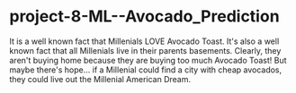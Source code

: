 # project-8-ML--Avocado_Prediction
It is a well known fact that Millenials LOVE Avocado Toast. It's also a well known fact that all Millenials live in their parents basements.  Clearly, they aren't buying home because they are buying too much Avocado Toast!  But maybe there's hope… if a Millenial could find a city with cheap avocados, they could live out the Millenial American Dream.
